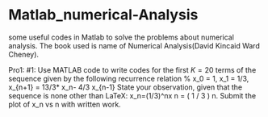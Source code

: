 # Matlab_numerical-Analysis
some useful codes in Matlab to solve the problems about numerical analysis.
The book used is name of Numerical Analysis(David Kincaid Ward Cheney).

Pro1:
#1: Use MATLAB code to write codes for the first $K=20$ terms of the sequence given by the following recurrence relation
%
x_0 = 1, x_1 = 1/3, x_{n+1} = 13/3* x_n- 4/3 x_{n-1}
State your observation, given that the sequence is none other than  LaTeX: x_n=(1/3)^nx n = ( 1 / 3 ) n.
Submit the plot of x_n vs n with written work.
